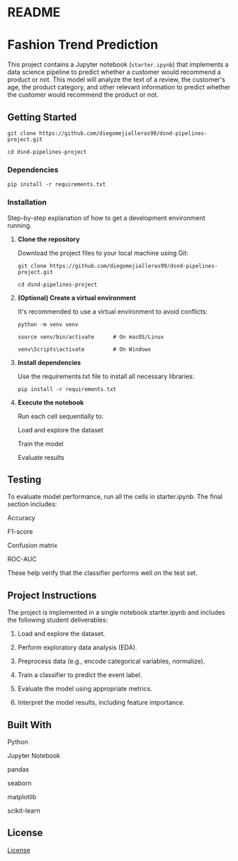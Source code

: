 # README

# Fashion Trend Prediction

This project contains a Jupyter notebook (`starter.ipynb`) that implements a data science pipeline to predict whether a customer would recommend a product or not. This model will analyze the text of a review, the customer's age, the product category, and other relevant information to predict whether the customer would recommend the product or not. 

## Getting Started

```
git clone https://github.com/diegomejialleras99/dsnd-pipelines-project.git

cd dsnd-pipelines-project

```

### Dependencies

```
pip install -r requirements.txt

```

### Installation

Step-by-step explanation of how to get a development environment running.

1. **Clone the repository**
   
   Download the project files to your local machine using Git:
   
   ```
   git clone https://github.com/diegomejialleras99/dsnd-pipelines-project.git
   
   cd dsnd-pipelines-project
   ```
   
3. **(Optional) Create a virtual environment**
   
   It's recommended to use a virtual environment to avoid conflicts:
   
   ```
   python -m venv venv
   
   source venv/bin/activate      # On macOS/Linux
   
   venv\Scripts\activate         # On Windows
   ```
   
5. **Install dependencies**
   
   Use the requirements.txt file to install all necessary libraries:
   
   ```
   pip install -r requirements.txt
   ```
   
7. **Execute the notebook**
   
     Run each cell sequentially to:

     Load and explore the dataset
  
     Train the model
  
     Evaluate results


## Testing

To evaluate model performance, run all the cells in starter.ipynb. The final section includes:

Accuracy

F1-score

Confusion matrix

ROC-AUC

These help verify that the classifier performs well on the test set.


## Project Instructions

The project is implemented in a single notebook starter.ipynb and includes the following student deliverables:

1. Load and explore the dataset.

2. Perform exploratory data analysis (EDA).

3. Preprocess data (e.g., encode categorical variables, normalize).

4. Train a classifier to predict the event label.

5. Evaluate the model using appropriate metrics.

6. Interpret the model results, including feature importance.

## Built With

Python

Jupyter Notebook

pandas

seaborn

matplotlib

scikit-learn


## License

[License](LICENSE.txt)
